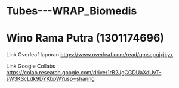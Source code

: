 # Tubes---WRAP_Biomedis
# Wino Rama Putra (1301174696)

Link Overleaf laporan https://www.overleaf.com/read/qmscpqjxjkyx

Link Google Collabs https://colab.research.google.com/drive/1rB2JgCGDUaXdUvT-sW3KScLdk9DYKbpW?usp=sharing
